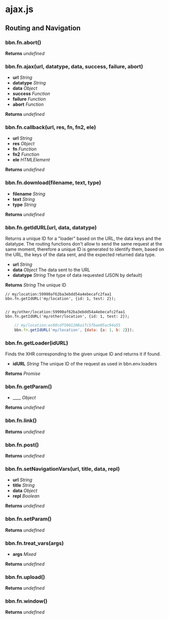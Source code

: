 # ajax.js

## Routing and Navigation

### bbn.fn.abort()


**Returns** _undefined_ 

### bbn.fn.ajax(url, datatype, data, success, failure, abort)

* __url__ _String_ 
* __datatype__ _String_ 
* __data__ _Object_ 
* __success__ _Function_ 
* __failure__ _Function_ 
* __abort__ _Function_ 

**Returns** _undefined_ 

### bbn.fn.callback(url, res, fn, fn2, ele)

* __url__ _String_ 
* __res__ _Object_ 
* __fn__ _Function_ 
* __fn2__ _Function_ 
* __ele__ _HTMLElement_ 

**Returns** _undefined_ 

### bbn.fn.download(filename, text, type)

* __filename__ _String_ 
* __text__ _String_ 
* __type__ _String_ 

**Returns** _undefined_ 

### bbn.fn.getIdURL(url, data, datatype)

Returns a unique ID for a "loader" based on the URL, the data keys and the datatype.
The routing functions don't allow to send the same request at the same moment,
therefore a unique ID is generated to identify them, based on the URL,
the keys of the data sent, and the expected returned data type.
* __url__ _String_ 
* __data__ _Object_ The data sent to the URL
* __datatype__ _String_ The type of data requested (JSON by default)

**Returns** _String_ The unique ID



    // my/location:59990af62ba3ebdd54a4ebecafc2faa1
    bbn.fn.getIdURL('my/location', {id: 1, test: 2});


    // my/other/location:59990af62ba3ebdd54a4ebecafc2faa1
    bbn.fn.getIdURL('my/other/location', {id: 1, test: 2});


```javascript
    // my/location:ec60cdf5001208a1fc5fbae05ac94a55
    bbn.fn.getIdURL('my/location', {data: {a: 1, b: 2}});
```

### bbn.fn.getLoader(idURL)

Finds the XHR corresponding to the given unique ID and returns it if found.
* __idURL__ _String_ The unique ID of the request as used in bbn.env.loaders

**Returns** _Promise_ 

### bbn.fn.getParam()

* ____ _Object_ 

**Returns** _undefined_ 

### bbn.fn.link()


**Returns** _undefined_ 

### bbn.fn.post()


**Returns** _undefined_ 

### bbn.fn.setNavigationVars(url, title, data, repl)

* __url__ _String_ 
* __title__ _String_ 
* __data__ _Object_ 
* __repl__ _Boolean_ 

**Returns** _undefined_ 

### bbn.fn.setParam()


**Returns** _undefined_ 

### bbn.fn.treat_vars(args)

* __args__ _Mixed_ 

**Returns** _undefined_ 

### bbn.fn.upload()


**Returns** _undefined_ 

### bbn.fn.window()


**Returns** _undefined_ 